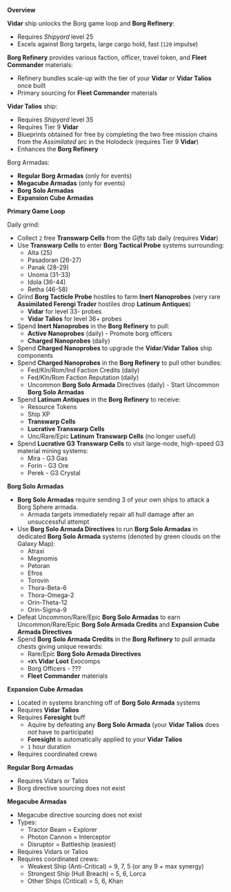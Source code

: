 __Overview__

**Vidar** ship unlocks the Borg game loop and **Borg Refinery**:
- Requires _Shipyard_ level 25
- Excels against Borg targets, large cargo hold, fast (`120` impulse)

**Borg Refinery** provides various faction, officer, travel token, and **Fleet Commander** materials:
- Refinery bundles scale-up with the tier of your **Vidar** or **Vidar Talios** once built
- Primary sourcing for **Fleet Commander** materials

**Vidar Talios** ship:
- Requires _Shipyard_ level 35
- Requires Tier 9 **Vidar**
- Blueprints obtained for free by completing the two free mission chains from the _Assimilated_ arc in the Holodeck (requires Tier 9 **Vidar**)
- Enhances the **Borg Refinery**

Borg Armadas:
- **Regular Borg Armadas** (only for events)
- **Megacube Armadas** (only for events)
- **Borg Solo Armadas**
- **Expansion Cube Armadas**

__Primary Game Loop__

Daily grind:
- Collect `2` free **Transwarp Cells** from the _Gifts_ tab daily (requires **Vidar**)
- Use **Transwarp Cells** to enter **Borg Tactical Probe** systems surrounding:
    - Alta (25)
    - Pasadoran (26-27)
    - Panak (28-29)
    - Unoma (31-33)
    - Idola (36-44)
    - Retha (46-58)
- Grind **Borg Tacticle Probe** hostiles to farm **Inert Nanoprobes** (very rare **Assimilated Ferengi Trader** hostiles drop **Latinum Antiques**)
    - **Vidar** for level 33- probes
    - **Vidar Talios** for level 36+ probes
- Spend **Inert Nanoprobes** in the **Borg Refinery** to pull:
    - **Active Nanoprobes** (daily) - Promote borg officers
    - **Charged Nanoprobes** (daily)
- Spend **Charged Nanoprobes** to upgrade the **Vidar**/**Vidar Talios** ship components
- Spend **Charged Nanoprobes** in the **Borg Refinery** to pull other bundles:
    - Fed/Kln/Rom/Ind Faction Credits (daily)
    - Fed/Kln/Rom Faction Reputation (daily)
    - Uncommon **Borg Solo Armada** Directives (daily) - Start Uncommon **Borg Solo Armadas**
- Spend **Latinum Antiques** in the **Borg Refinery** to receive: 
    - Resource Tokens
    - Ship XP
    - **Transwarp Cells**
    - **Lucrative Transwarp Cells**
    - Unc/Rare/Epic **Latinum Transwarp Cells** (no longer useful)
- Spend **Lucrative G3 Transwarp Cells** to visit large-node, high-speed G3 material mining systems:
    - Mira - G3 Gas
    - Forin - G3 Ore
    - Perek - G3 Crystal

__Borg Solo Armadas__
- **Borg Solo Armadas** require sending 3 of your own ships to attack a Borg Sphere armada.
    - Armada targets immediately repair all hull damage after an unsuccessful attempt
- Use **Borg Solo Armada Directives** to run **Borg Solo Armadas** in dedicated **Borg Solo Armada** systems (denoted by green clouds on the Galaxy Map):
    - Atraxi
    - Megnomis
    - Petoran
    - Efros
    - Torovin
    - Thora-Beta-6
    - Thora-Omega-2
    - Orin-Theta-12
    - Orin-Sigma-9
- Defeat Uncommon/Rare/Epic **Borg Solo Armadas** to earn Uncommon/Rare/Epic **Borg Solo Armada Credits** and **Expansion Cube Armada Directives**
- Spend **Borg Solo Armada Credits** in the **Borg Refinery** to pull armada chests giving unique rewards:
    - Rare/Epic **Borg Solo Armada Directives**
    - **`+X%` Vidar Loot** Exocomps
    - Borg Officers - ???
    - **Fleet Commander** materials

__Expansion Cube Armadas__
- Located in systems branching off of **Borg Solo Armada** systems
- Requires **Vidar Talios**
- Requires **Foresight** buff 
    - Aquire by defeating any **Borg Solo Armada** (your **Vidar Talios** does _not_ have to participate)
    - **Foresight** is automatically applied to your **Vidar Talios** 
    - `1` hour duration
- Requires coordinated crews

__Regular Borg Armadas__
- Requires Vidars or Talios
- Borg directive sourcing does not exist

__Megacube Armadas__
- Megacube directive sourcing does not exist
- Types:
    - Tractor Beam = Explorer
    - Photon Cannon = Interceptor
    - Disruptor = Battleship (easiest)
- Requires Vidars or Talios
- Requires coordinated crews:
    - Weakest Ship (Anti-Critical) =  9, 7, 5 (or any 9 + max synergy)
    - Strongest Ship (Hull Breach) = 5, 6, Lorca
    - Other Ships (Critical) = 5, 6, Khan 